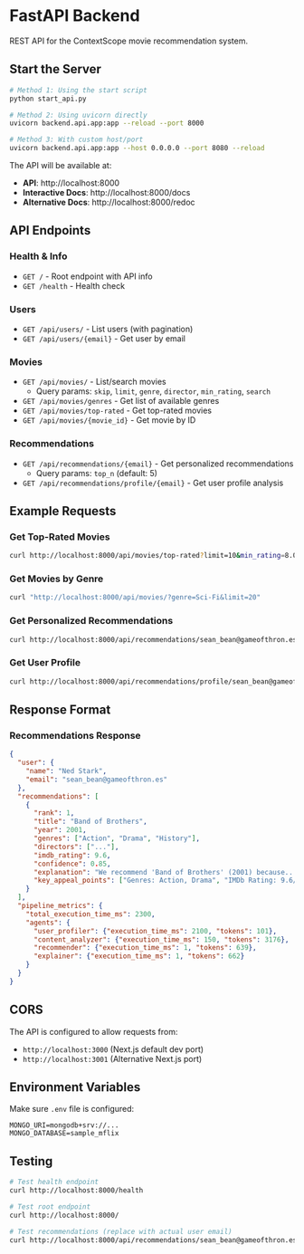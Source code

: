 # FastAPI Backend

REST API for the ContextScope movie recommendation system.

## Start the Server

```bash
# Method 1: Using the start script
python start_api.py

# Method 2: Using uvicorn directly
uvicorn backend.api.app:app --reload --port 8000

# Method 3: With custom host/port
uvicorn backend.api.app:app --host 0.0.0.0 --port 8080 --reload
```

The API will be available at:
- **API**: http://localhost:8000
- **Interactive Docs**: http://localhost:8000/docs
- **Alternative Docs**: http://localhost:8000/redoc

## API Endpoints

### Health & Info
- `GET /` - Root endpoint with API info
- `GET /health` - Health check

### Users
- `GET /api/users/` - List users (with pagination)
- `GET /api/users/{email}` - Get user by email

### Movies
- `GET /api/movies/` - List/search movies
  - Query params: `skip`, `limit`, `genre`, `director`, `min_rating`, `search`
- `GET /api/movies/genres` - Get list of available genres
- `GET /api/movies/top-rated` - Get top-rated movies
- `GET /api/movies/{movie_id}` - Get movie by ID

### Recommendations
- `GET /api/recommendations/{email}` - Get personalized recommendations
  - Query params: `top_n` (default: 5)
- `GET /api/recommendations/profile/{email}` - Get user profile analysis

## Example Requests

### Get Top-Rated Movies
```bash
curl http://localhost:8000/api/movies/top-rated?limit=10&min_rating=8.0
```

### Get Movies by Genre
```bash
curl "http://localhost:8000/api/movies/?genre=Sci-Fi&limit=20"
```

### Get Personalized Recommendations
```bash
curl http://localhost:8000/api/recommendations/sean_bean@gameofthron.es?top_n=5
```

### Get User Profile
```bash
curl http://localhost:8000/api/recommendations/profile/sean_bean@gameofthron.es
```

## Response Format

### Recommendations Response
```json
{
  "user": {
    "name": "Ned Stark",
    "email": "sean_bean@gameofthron.es"
  },
  "recommendations": [
    {
      "rank": 1,
      "title": "Band of Brothers",
      "year": 2001,
      "genres": ["Action", "Drama", "History"],
      "directors": ["..."],
      "imdb_rating": 9.6,
      "confidence": 0.85,
      "explanation": "We recommend 'Band of Brothers' (2001) because...",
      "key_appeal_points": ["Genres: Action, Drama", "IMDb Rating: 9.6/10"]
    }
  ],
  "pipeline_metrics": {
    "total_execution_time_ms": 2300,
    "agents": {
      "user_profiler": {"execution_time_ms": 2100, "tokens": 101},
      "content_analyzer": {"execution_time_ms": 150, "tokens": 3176},
      "recommender": {"execution_time_ms": 1, "tokens": 639},
      "explainer": {"execution_time_ms": 1, "tokens": 662}
    }
  }
}
```

## CORS

The API is configured to allow requests from:
- `http://localhost:3000` (Next.js default dev port)
- `http://localhost:3001` (Alternative Next.js port)

## Environment Variables

Make sure `.env` file is configured:
```env
MONGO_URI=mongodb+srv://...
MONGO_DATABASE=sample_mflix
```

## Testing

```bash
# Test health endpoint
curl http://localhost:8000/health

# Test root endpoint
curl http://localhost:8000/

# Test recommendations (replace with actual user email)
curl http://localhost:8000/api/recommendations/sean_bean@gameofthron.es
```

